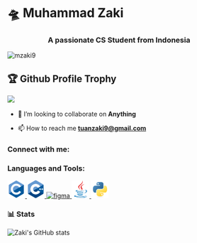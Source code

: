 # 🛸 Muhammad Zaki
<h3 align="center">A passionate CS Student from Indonesia</h3>


<p align="left"> <img src="https://komarev.com/ghpvc/?username=mzaki9&label=Profile%20views&color=0e75b6&style=flat" alt="mzaki9" /> </p>

<h2>🏆 Github Profile Trophy</h2>
<img width=800 src="https://github-profile-trophy.vercel.app/?username=mzaki9&column=9&theme=gruvbox&no-frame=true"/>


- 👯 I’m looking to collaborate on **Anything**

- 📫 How to reach me **tuanzaki9@gmail.com**

<h3 align="left">Connect with me:</h3>
<p align="left">
</p>

<h3 align="left">Languages and Tools:</h3>
<p align="left"> <a href="https://www.cprogramming.com/" target="_blank" rel="noreferrer"> <img src="https://raw.githubusercontent.com/devicons/devicon/master/icons/c/c-original.svg" alt="c" width="40" height="40"/> </a> <a href="https://www.w3schools.com/cpp/" target="_blank" rel="noreferrer"> <img src="https://raw.githubusercontent.com/devicons/devicon/master/icons/cplusplus/cplusplus-original.svg" alt="cplusplus" width="40" height="40"/> </a> <a href="https://www.figma.com/" target="_blank" rel="noreferrer"> <img src="https://www.vectorlogo.zone/logos/figma/figma-icon.svg" alt="figma" width="40" height="40"/> </a> <a href="https://www.java.com" target="_blank" rel="noreferrer"> <img src="https://raw.githubusercontent.com/devicons/devicon/master/icons/java/java-original.svg" alt="java" width="40" height="40"/> </a> <a href="https://www.python.org" target="_blank" rel="noreferrer"> <img src="https://raw.githubusercontent.com/devicons/devicon/master/icons/python/python-original.svg" alt="python" width="40" height="40"/> </a> </p>



### 📊 Stats

![Zaki's GitHub stats](https://github-readme-stats.vercel.app/api?username=mzaki9&show_icons=true&theme=gruvbox)

<!-- ![GitHub Streak](https://streak-stats.demolab.com?user=ForrestKnight&theme=gruvbox&border_radius=4.5) -->

#

